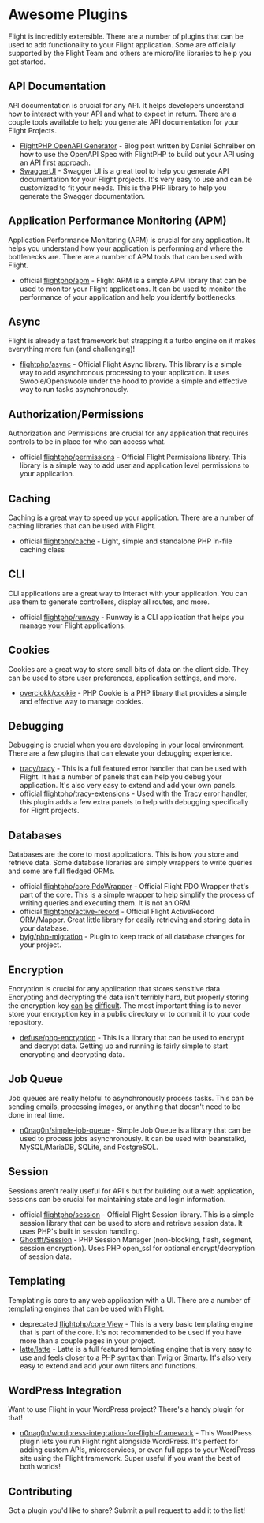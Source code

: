 # Awesome Plugins

Flight is incredibly extensible. There are a number of plugins that can be used to add functionality to your Flight application. Some are officially supported by the Flight Team and others are micro/lite libraries to help you get started.

## API Documentation

API documentation is crucial for any API. It helps developers understand how to interact with your API and what to expect in return. There are a couple tools available to help you generate API documentation for your Flight Projects.

- [FlightPHP OpenAPI Generator](https://dev.to/danielsc/define-generate-and-implement-an-api-first-approach-with-openapi-generator-and-flightphp-1fb3) - Blog post written by Daniel Schreiber on how to use the OpenAPI Spec with FlightPHP to build out your API using an API first approach.
- [SwaggerUI](https://github.com/zircote/swagger-php) - Swagger UI is a great tool to help you generate API documentation for your Flight projects. It's very easy to use and can be customized to fit your needs. This is the PHP library to help you generate the Swagger documentation.

## Application Performance Monitoring (APM)

Application Performance Monitoring (APM) is crucial for any application. It helps you understand how your application is performing and where the bottlenecks are. There are a number of APM tools that can be used with Flight.
- <span class="badge bg-primary">official</span> [flightphp/apm](/awesome-plugins/apm) - Flight APM is a simple APM library that can be used to monitor your Flight applications. It can be used to monitor the performance of your application and help you identify bottlenecks.

## Async

Flight is already a fast framework but strapping it a turbo engine on it makes everything more fun (and challenging)!

- [flightphp/async](/awesome-plugins/async) - Official Flight Async library. This library is a simple way to add asynchronous processing to your application. It uses Swoole/Openswoole under the hood to provide a simple and effective way to run tasks asynchronously.

## Authorization/Permissions

Authorization and Permissions are crucial for any application that requires controls to be in place for who can access what.

- <span class="badge bg-primary">official</span> [flightphp/permissions](/awesome-plugins/permissions) - Official Flight Permissions library. This library is a simple way to add user and application level permissions to your application. 

## Caching

Caching is a great way to speed up your application. There are a number of caching libraries that can be used with Flight.

- <span class="badge bg-primary">official</span> [flightphp/cache](/awesome-plugins/php-file-cache) - Light, simple and standalone PHP in-file caching class

## CLI

CLI applications are a great way to interact with your application. You can use them to generate controllers, display all routes, and more.

- <span class="badge bg-primary">official</span> [flightphp/runway](/awesome-plugins/runway) - Runway is a CLI application that helps you manage your Flight applications.

## Cookies

Cookies are a great way to store small bits of data on the client side. They can be used to store user preferences, application settings, and more.

- [overclokk/cookie](/awesome-plugins/php-cookie) - PHP Cookie is a PHP library that provides a simple and effective way to manage cookies.

## Debugging

Debugging is crucial when you are developing in your local environment. There are a few plugins that can elevate your debugging experience.

- [tracy/tracy](/awesome-plugins/tracy) - This is a full featured error handler that can be used with Flight. It has a number of panels that can help you debug your application. It's also very easy to extend and add your own panels.
- <span class="badge bg-primary">official</span> [flightphp/tracy-extensions](/awesome-plugins/tracy-extensions) - Used with the [Tracy](/awesome-plugins/tracy) error handler, this plugin adds a few extra panels to help with debugging specifically for Flight projects.

## Databases

Databases are the core to most applications. This is how you store and retrieve data. Some database libraries are simply wrappers to write queries and some are full fledged ORMs.

- <span class="badge bg-primary">official</span> [flightphp/core PdoWrapper](/learn/pdo-wrapper) - Official Flight PDO Wrapper that's part of the core. This is a simple wrapper to help simplify the process of writing queries and executing them. It is not an ORM.
- <span class="badge bg-primary">official</span> [flightphp/active-record](/awesome-plugins/active-record) - Official Flight ActiveRecord ORM/Mapper. Great little library for easily retrieving and storing data in your database.
- [byjg/php-migration](/awesome-plugins/migrations) - Plugin to keep track of all database changes for your project.

## Encryption

Encryption is crucial for any application that stores sensitive data. Encrypting and decrypting the data isn't terribly hard, but properly storing the encryption key [can](https://stackoverflow.com/questions/6767839/where-should-i-store-an-encryption-key-for-php#:~:text=Write%20a%20php%20config%20file%20and%20store%20it,folder%20is%20not%20accessible%20to%20the%20end%20user.) [be](https://www.reddit.com/r/PHP/comments/luqsn/the_encryption_key_where_do_you_store_it/) [difficult](https://security.stackexchange.com/questions/48047/location-to-store-an-encryption-key). The most important thing is to never store your encryption key in a public directory or to commit it to your code repository.

- [defuse/php-encryption](/awesome-plugins/php-encryption) - This is a library that can be used to encrypt and decrypt data. Getting up and running is fairly simple to start encrypting and decrypting data.

## Job Queue

Job queues are really helpful to asynchronously process tasks. This can be sending emails, processing images, or anything that doesn't need to be done in real time.

- [n0nag0n/simple-job-queue](/awesome-plugins/simple-job-queue) - Simple Job Queue is a library that can be used to process jobs asynchronously. It can be used with beanstalkd, MySQL/MariaDB, SQLite, and PostgreSQL.

## Session

Sessions aren't really useful for API's but for building out a web application, sessions can be crucial for maintaining state and login information.

- <span class="badge bg-primary">official</span> [flightphp/session](/awesome-plugins/session) - Official Flight Session library. This is a simple session library that can be used to store and retrieve session data. It uses PHP's built in session handling.
- [Ghostff/Session](/awesome-plugins/ghost-session) - PHP Session Manager (non-blocking, flash, segment, session encryption). Uses PHP open_ssl for optional encrypt/decryption of session data.

## Templating

Templating is core to any web application with a UI. There are a number of templating engines that can be used with Flight.

- <span class="badge bg-warning">deprecated</span> [flightphp/core View](/learn#views) - This is a very basic templating engine that is part of the core. It's not recommended to be used if you have more than a couple pages in your project.
- [latte/latte](/awesome-plugins/latte) - Latte is a full featured templating engine that is very easy to use and feels closer to a PHP syntax than Twig or Smarty. It's also very easy to extend and add your own filters and functions.

## WordPress Integration

Want to use Flight in your WordPress project? There's a handy plugin for that!

- [n0nag0n/wordpress-integration-for-flight-framework](/awesome-plugins/n0nag0n_wordpress) - This WordPress plugin lets you run Flight right alongside WordPress. It's perfect for adding custom APIs, microservices, or even full apps to your WordPress site using the Flight framework. Super useful if you want the best of both worlds!

## Contributing

Got a plugin you'd like to share? Submit a pull request to add it to the list!